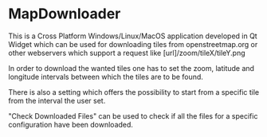 # MapDownloader

This is a Cross Platform Windows/Linux/MacOS application developed in Qt Widget which can be used for downloading tiles from openstreetmap.org or other webservers which support a request like [url]/zoom/tileX/tileY.png

In order to download the wanted tiles one has to set the zoom, latitude and longitude intervals between which the tiles are to be found.

There is also a setting which offers the possibility to start from a specific tile from the interval the user set.

"Check Downloaded Files" can be used to check if all the files for a specific configuration have been downloaded.
